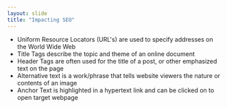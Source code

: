 ```yaml
---
layout: slide
title: "Impacting SEO"
---
```

* Uniform Resource Locators (URL's) are used to specify addresses on the World Wide Web 
* Title Tags describe the topic and theme of an online document
* Header Tags are often used for the title of a post, or other emphasized text on the page
* Alternative text is a work/phrase that tells website viewers the nature or contents of an image
* Anchor Text is highlighted in a hypertext link and can be clicked on to open target webpage
